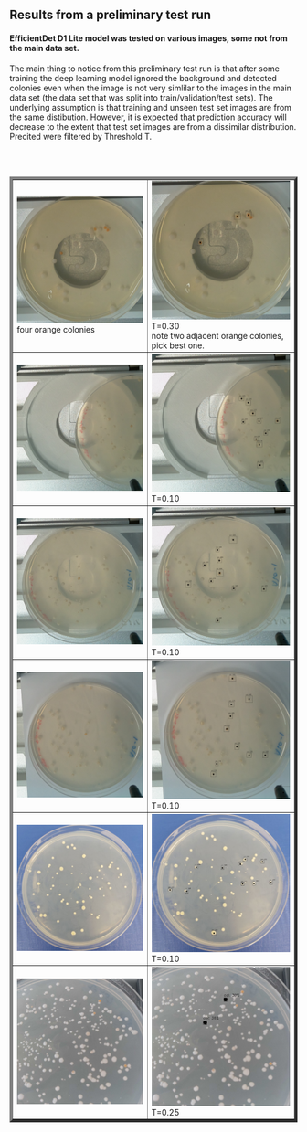 ## Results from a preliminary test run

#### EfficientDet D1 Lite model was tested on various images, some not from the main data set.<br>
The main thing to notice from this preliminary test run is that after some training the deep learning model ignored the background and detected colonies even when the image is not very simlilar to the images in the main data set (the data set that was split into train/validation/test sets). The underlying assumption is that training and unseen test set images are from the same distibution. However, it is expected that prediction accuracy will decrease to the extent that test set images are from a dissimilar distribution. Precited were filtered by Threshold T. 
<table border=5  >
<tr>
<td><img src=car-test.jpg  width=500 >  <br> four orange colonies </td>

<td><img src=car-test-thresh=0.30.png  width=500 > T=0.30 <br>
         note two adjacent orange colonies, pick best one. </td>	
<tr>
<br>&nbsp<br>
<td><img src=3.jpg  width=500 > </td>	
<td><img src=3-thresh=0.10.png  width=500 > T=0.10 </td>	
<tr>
<td><img src=1.jpg  width=500 > </td>
<td><img src=1-thresh=0.10.png  width=500 > T=0.10</td>
<tr>
<td><img src=2.jpg  width=500 > </td>	
<td><img src=2-thresh=0.10.png  width=500 > T=0.10 </td>	
<tr>
<td><img src=434.jpg  width=500 > </td>	
<td><img src=434-thresh=0.10.png  width=500 > T=0.10 </td>	
<tr>
<td><img src=carotene-01-600-600.jpg  width=500 > </td>	
<td><img src=carotene-01-600-600-thresh=0.25.png  width=500 > T=0.25</td>	
</table>
